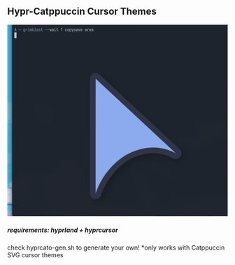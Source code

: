 ## Hypr-Catppuccin Cursor Themes

![hyprcato](https://github.com/entailz/HyprcatoSVG/blob/master/assets/hyprcato.png)

##### requirements: hyprland + hyprcursor

check hyprcato-gen.sh to generate your own!
\*only works with Catppuccin SVG cursor themes
